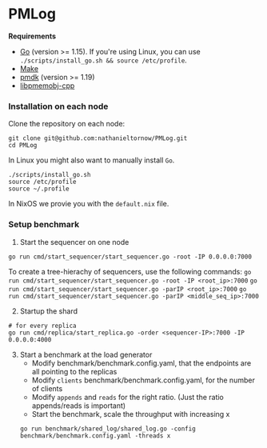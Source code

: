 # PMLog

**Requirements**
- [Go](https://golang.org/) (version >= 1.15). If you're using Linux, you can use `./scripts/install_go.sh && source /etc/profile`.
- [Make](https://www.gnu.org/software/make/)
- [pmdk](https://github.com/pmem/pmdk) (version >= 1.19)
- [libpmemobj-cpp](https://github.com/pmem/libpmemobj-cpp)


### Installation on each node

Clone the repository on each node:
```
git clone git@github.com:nathanieltornow/PMLog.git
cd PMLog
```

In Linux you might also want to manually install `Go`.
```
./scripts/install_go.sh
source /etc/profile
source ~/.profile
```

In NixOS we provie you with the `default.nix` file.


### Setup benchmark

1. Start the sequencer on one node
```shell
go run cmd/start_sequencer/start_sequencer.go -root -IP 0.0.0.0:7000
```

To create a tree-hierachy of sequencers, use the following commands:
```go run cmd/start_sequencer/start_sequencer.go -root -IP <root_ip>:7000```
```go run cmd/start_sequencer/start_sequencer.go -parIP <root_ip>:7000```
```go run cmd/start_sequencer/start_sequencer.go -parIP <middle_seq_ip>:7000```


2. Startup the shard
```shell
# for every replica
go run cmd/replica/start_replica.go -order <sequencer-IP>:7000 -IP 0.0.0.0:4000
```

3. Start a benchmark at the load generator
   - Modify benchmark/benchmark.config.yaml, that the endpoints are all pointing to the replicas
   - Modify `clients` benchmark/benchmark.config.yaml, for the number of clients
   - Modify `appends` and `reads` for the right ratio. (Just the ratio appends/reads is important)
   - Start the benchmark, scale the throughput with increasing x
   ```shell
   go run benchmark/shared_log/shared_log.go -config benchmark/benchmark.config.yaml -threads x
   ```

